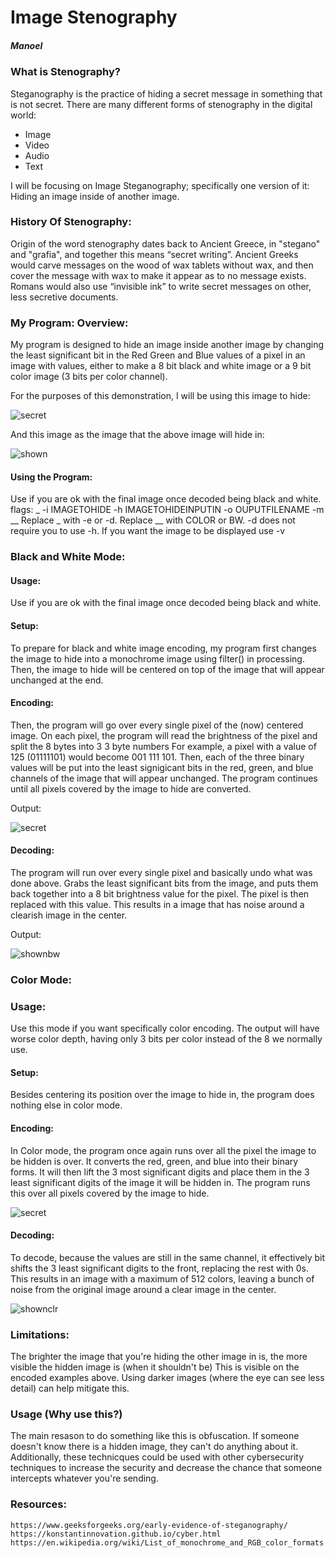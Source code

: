 # Image Stenography
##### Manoel   

### What is Stenography?
Steganography is the practice of hiding a secret message in something that is not secret.
There are many different forms of stenography in the digital world:
- Image
- Video
- Audio
- Text

I will be focusing on Image Steganography; specifically one version of it: Hiding an image inside of another image.

### History Of Stenography:

Origin of the word stenography dates back to Ancient Greece, in "stegano" and "grafia", and together this means “secret writing”.
Ancient Greeks would carve messages on the wood of wax tablets without wax, and then cover the message with wax to make it appear as to no message exists. Romans would also use “invisible ink” to write secret messages on other, less secretive documents.

### My Program: Overview:

My program is designed to hide an image inside another image by changing the least significant bit in the Red Green and Blue values of a pixel in an image with values, either to make a 8 bit black and white image or a 9 bit color image (3 bits per color channel).

For the purposes of this demonstration, I will be using this image to hide:

![secret](assets/SECRET.png)

And this image as the image that the above image will hide in:

![shown](assets/INPUT.png)

#### Using the Program:

Use if you are ok with the final image once decoded being black and white.
flags: _ -i IMAGETOHIDE -h IMAGETOHIDEINPUTIN -o OUPUTFILENAME -m __
Replace _ with -e or -d.
Replace __ with COLOR or BW.
-d does not require you to use -h.
If you want the image to be displayed use -v

### Black and White Mode:
#### Usage:
Use if you are ok with the final image once decoded being black and white.

#### Setup:
To prepare for black and white image encoding, my program first changes the image to hide into a monochrome image using filter() in processing.
Then, the image to hide will be centered on top of the image that will appear unchanged at the end.

#### Encoding:
Then, the program will go over every single pixel of the (now) centered image.
On each pixel, the program will read the brightness of the pixel and split the 8 bytes into 3 3 byte numbers
For example, a pixel with a value of 125 (01111101) would become 001 111 101.
Then, each of the three binary values will be put into the least signigicant bits in the red, green, and blue channels of the image that will appear unchanged.
The program continues until all pixels covered by the image to hide are converted.

Output:

![secret](assets/hiddenBW.png)

#### Decoding:
The program will run over every single pixel and basically undo what was done above. Grabs the least significant bits from the image, and puts them back together into a 8 bit brightness value for the pixel. The pixel is then replaced with this value. This results in a image that has noise around a clearish image in the center.

Output:

![shownbw](assets/shownBW.png)

### Color Mode:

### Usage:

Use this mode if you want specifically color encoding. The output will have worse color depth, having only 3 bits per color instead of the 8 we normally use.

#### Setup:

Besides centering its position over the image to hide in, the program does nothing else in color mode.

#### Encoding:

In Color mode, the program once again runs over all the pixel the image to be hidden is over. It converts the red, green, and blue into their binary forms. It will then lift the 3 most significant digits and place them in the 3 least significant digits of the image it will be hidden in.
The program runs this over all pixels covered by the image to hide.

![secret](assets/hiddenCLR.png)

#### Decoding:

To decode, because the values are still in the same channel, it effectively bit shifts the 3 least significant digits to the front, replacing the rest with 0s. This results in an image with a maximum of 512 colors, leaving a bunch of noise from the original image around a clear image in the center.

![shownclr](assets/shownCLR.png)

### Limitations:
The brighter the image that you're hiding the other image in is, the more visible the hidden image is (when it shouldn't be)
This is visible on the encoded examples above.
Using darker images (where the eye can see less detail) can help mitigate this.

### Usage (Why use this?)

The main resason to do something like this is obfuscation. If someone doesn't know there is a hidden image, they can't do anything about it. Additionally, these technicques could be used with other cybersecurity techniques to increase the security and decrease the chance that someone intercepts whatever you're sending.

### Resources:

`https://www.geeksforgeeks.org/early-evidence-of-steganography/` 
`https://konstantinnovation.github.io/cyber.html` 
`https://en.wikipedia.org/wiki/List_of_monochrome_and_RGB_color_formats` 
